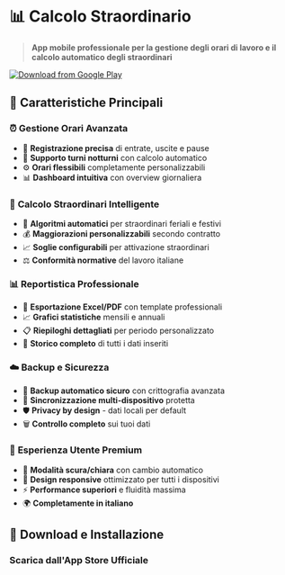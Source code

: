 # 📊 Calcolo Straordinario

> **App mobile professionale per la gestione degli orari di lavoro e il calcolo automatico degli straordinari**

[![Download from Google Play](https://img.shields.io/badge/Google_Play-414141?style=for-the-badge&logo=google-play&logoColor=white)](#)

## 🌟 Caratteristiche Principali

### ⏰ **Gestione Orari Avanzata**
- 📅 **Registrazione precisa** di entrate, uscite e pause
- 🌙 **Supporto turni notturni** con calcolo automatico
- ⚙️ **Orari flessibili** completamente personalizzabili
- 📊 **Dashboard intuitiva** con overview giornaliera

### 💼 **Calcolo Straordinari Intelligente**
- 🔢 **Algoritmi automatici** per straordinari feriali e festivi
- 💰 **Maggiorazioni personalizzabili** secondo contratto
- 📈 **Soglie configurabili** per attivazione straordinari
- ⚖️ **Conformità normative** del lavoro italiane

### 📊 **Reportistica Professionale**
- 📄 **Esportazione Excel/PDF** con template professionali
- 📈 **Grafici statistiche** mensili e annuali
- 📋 **Riepiloghi dettagliati** per periodo personalizzato
- 💾 **Storico completo** di tutti i dati inseriti

### ☁️ **Backup e Sicurezza**
- 🔐 **Backup automatico sicuro** con crittografia avanzata
- 🔄 **Sincronizzazione multi-dispositivo** protetta
- 🛡️ **Privacy by design** - dati locali per default
- 🗑️ **Controllo completo** sui tuoi dati

### 🎨 **Esperienza Utente Premium**
- 🌙 **Modalità scura/chiara** con cambio automatico
- 📱 **Design responsive** ottimizzato per tutti i dispositivi
- ⚡ **Performance superiori** e fluidità massima
- 🌍 **Completamente in italiano**

## 📱 Download e Installazione

### **Scarica dall'App Store Ufficiale**
